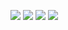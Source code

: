 ![](https://www.thinkbroadband.com/broadband/monitoring/quality/share/71d16743ce657d901a2c1a25962b1483e2f10089.png)
![](https://www.thinkbroadband.com/broadband/monitoring/quality/share/2fdd3f9bcf9f1f636c44dfcab355efe4b4afbe37.png)
![](https://www.thinkbroadband.com/broadband/monitoring/quality/share/b47d0c2f2f59496d7df6572e40581e0d13273a65.png)
![](https://www.thinkbroadband.com/broadband/monitoring/quality/share/25a819ed1a73b7351fa7a40fcc66a2f564aa820b.png)

